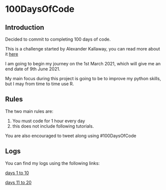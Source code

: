 # 100DaysOfCode

## Introduction
Decided to commit to completing 100 days of code.

This is a challenge started by Alexander Kallaway, you can read more about it [here](https://www.100daysofcode.com)

I am going to begin my journey on the 1st March 2021, which will give me an end date of 9th June 2021.

My main focus during this project is going to be to improve my python skills, but I may from time to time use R.

## Rules
The two main rules are:

1. You must code for 1 hour every day
2. this does not include following tutorials.

You are also encouraged to tweet along using #100DaysOfCode

## Logs
You can find my logs using the following links:

[days 1 to 10](https://github.com/blain1995/100DaysOfCode/blob/main/logs/days1to10.md)

[days 11 to 20](https://github.com/blain1995/100DaysOfCode/blob/main/logs/days11to20.md)


